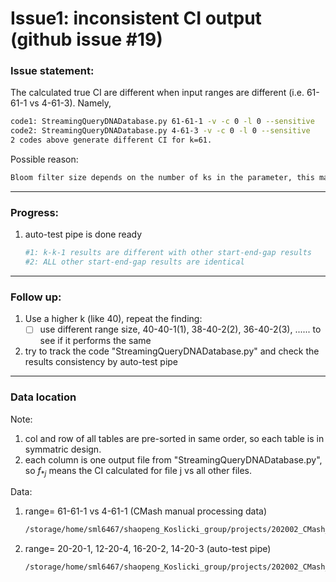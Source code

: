 # Issue1: inconsistent CI output (github issue #19)

### Issue statement: 

The calculated true CI are different when input ranges are different (i.e. 61-61-1 vs 4-61-3). Namely,

```bash
code1: StreamingQueryDNADatabase.py 61-61-1 -v -c 0 -l 0 --sensitive
code2: StreamingQueryDNADatabase.py 4-61-3 -v -c 0 -l 0 --sensitive
2 codes above generate different CI for k=61.
```

Possible reason:

```bash
Bloom filter size depends on the number of ks in the parameter, this may cause the difference.
```



---

### Progress:

1. auto-test pipe is done ready

   ```bash
   #1: k-k-1 results are different with other start-end-gap results
   #2: ALL other start-end-gap results are identical
   ```

   





---

### Follow up:

1. Use a higher k (like 40), repeat the finding:
   - [ ] use different range size, 40-40-1(1), 38-40-2(2), 36-40-2(3), ...... to see if it performs the same
2. try to track the code "StreamingQueryDNADatabase.py" and check the results consistency by auto-test pipe



---

### Data location

Note: 

1. col and row of all tables are pre-sorted in same order, so each table is in symmatric design.
2. each column is one output file from "StreamingQueryDNADatabase.py", so $f_{*j}$ means the CI calculated for file j vs all other files.



Data:

1. range= 61-61-1 vs 4-61-1 (CMash manual processing data)

   ```bash
   /storage/home/sml6467/shaopeng_Koslicki_group/projects/202002_CMash_test/results/20200217_CMash_task1_trunction_kmer/step3_results_summary
   ```

2. range= 20-20-1, 12-20-4, 16-20-2, 14-20-3 (auto-test pipe)

   ```bash
   /storage/home/sml6467/shaopeng_Koslicki_group/projects/202002_CMash_test/results/20200302_auto_test_pipe/test_CMash_true_CI_2020-03-02_13-05
   ```

   



